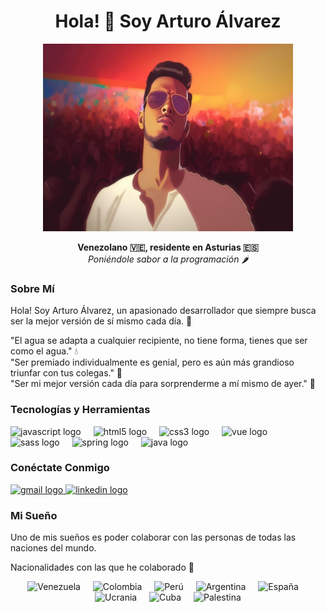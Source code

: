 <h1 align="center">Hola! 👋 Soy Arturo Álvarez</h1>

<div align="center">
  <img src="https://github.com/ArturoAlvarezY/overviewPhoto/raw/main/FotoGitHub.jpeg" alt="Foto de Arturo Álvarez" height="300" width="400" />
</div>

<p align="center">
  <strong>Venezolano 🇻🇪, residente en Asturias 🇪🇸</strong><br>
  <em>Poniéndole sabor a la programación 🌶️</em>
</p>

### Sobre Mí

Hola! Soy Arturo Álvarez, un apasionado desarrollador que siempre busca ser la mejor versión de sí mismo cada día. 🌟

"El agua se adapta a cualquier recipiente, no tiene forma, tienes que ser como el agua." 💧 <br>
"Ser premiado individualmente es genial, pero es aún más grandioso triunfar con tus colegas." 🤝 <br>
"Ser mi mejor versión cada día para sorprenderme a mí mismo de ayer." 💪

### Tecnologías y Herramientas
<div align="left">
  <img src="https://cdn.jsdelivr.net/gh/devicons/devicon/icons/javascript/javascript-original.svg" height="30" alt="javascript logo" />
  <img width="12" />
  <img src="https://cdn.jsdelivr.net/gh/devicons/devicon/icons/html5/html5-original.svg" height="30" alt="html5 logo" />
  <img width="12" />
  <img src="https://cdn.jsdelivr.net/gh/devicons/devicon/icons/css3/css3-original.svg" height="30" alt="css3 logo" />
  <img width="12" />
  <img src="https://cdn.jsdelivr.net/gh/devicons/devicon/icons/vuejs/vuejs-original.svg" height="30" alt="vue logo" />
  <img width="12" />
  <img src="https://cdn.jsdelivr.net/gh/devicons/devicon/icons/sass/sass-original.svg" height="30" alt="sass logo" />
  <img width="12" />
  <img src="https://cdn.jsdelivr.net/gh/devicons/devicon/icons/spring/spring-original.svg" height="30" alt="spring logo" />
  <img width="12" />
  <img src="https://cdn.jsdelivr.net/gh/devicons/devicon/icons/java/java-original.svg" height="30" alt="java logo" />
  <img width="12" />
</div>

### Conéctate Conmigo
<a href="mailto:arturoavilamarketing@gmail.com" target="_blank">
  <img src="https://img.shields.io/static/v1?message=Gmail&logo=gmail&label=&color=D14836&logoColor=white&labelColor=&style=for-the-badge" height="35" alt="gmail logo" />
</a>
<a href="https://www.linkedin.com/in/tu-usuario" target="_blank">
  <img src="https://img.shields.io/static/v1?message=LinkedIn&logo=linkedin&label=&color=0077B5&logoColor=white&labelColor=&style=for-the-badge" height="35" alt="linkedin logo" />
</a>

### Mi Sueño

Uno de mis sueños es poder colaborar con las personas de todas las naciones del mundo.

Nacionalidades con las que he colaborado 🤩

<div align="center">
  <img src="https://upload.wikimedia.org/wikipedia/commons/0/06/Flag_of_Venezuela.svg" height="30" alt="Venezuela" />
  <img width="12" />
  <img src="https://upload.wikimedia.org/wikipedia/commons/2/21/Flag_of_Colombia.svg" height="30" alt="Colombia" />
  <img width="12" />
  <img src="https://upload.wikimedia.org/wikipedia/commons/c/cf/Flag_of_Peru.svg" height="30" alt="Perú" />
  <img width="12" />
  <img src="https://upload.wikimedia.org/wikipedia/commons/1/1a/Flag_of_Argentina.svg" height="30" alt="Argentina" />
  <img width="12" />
  <img src="https://upload.wikimedia.org/wikipedia/commons/9/9a/Flag_of_Spain.svg" height="30" alt="España" />
  <img width="12" />
  <img src="https://upload.wikimedia.org/wikipedia/commons/4/49/Flag_of_Ukraine.svg" height="30" alt="Ucrania" />
  <img width="12" />
  <img src="https://upload.wikimedia.org/wikipedia/commons/b/bd/Flag_of_Cuba.svg" height="30" alt="Cuba" />
  <img width="12" />
  <img src="https://upload.wikimedia.org/wikipedia/commons/0/00/Flag_of_Palestine.svg" height="30" alt="Palestina" />
</div>
